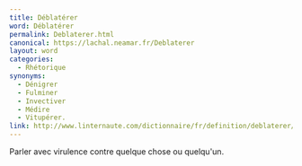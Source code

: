 ```yaml
---
title: Déblatérer
word: Déblatérer
permalink: Deblaterer.html
canonical: https://lachal.neamar.fr/Deblaterer
layout: word
categories:
  - Rhétorique
synonyms:
  - Dénigrer
  - Fulminer
  - Invectiver
  - Médire
  - Vitupérer.
link: http://www.linternaute.com/dictionnaire/fr/definition/deblaterer/
---
```


Parler avec virulence contre quelque chose ou quelqu'un.

